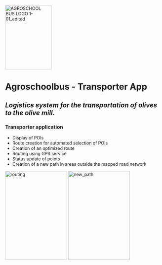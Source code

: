 
<img width="150" height="207" alt="AGROSCHOOL BUS LOGO 1-01_edited" src="https://github.com/user-attachments/assets/6c0aae28-247a-484f-bcaf-95585199acc6" />

# Agroschoolbus - Transporter App
## _Logistics system for the transportation of olives to the olive mill._


### Transporter application
- Display of POIs
- Route creation for automated selection of POIs
- Creation of an optimized route
- Routing using GPS service
- Status update of points
- Creation of a new path in areas outside the mapped road network



<img width="200" height="286" alt="routing" src="https://github.com/user-attachments/assets/3c035867-0636-494c-9ff4-c33658093135" />
<img width="200" height="286" alt="new_path" src="https://github.com/user-attachments/assets/f6aadba9-b401-430e-9928-203e63ddb218" />
